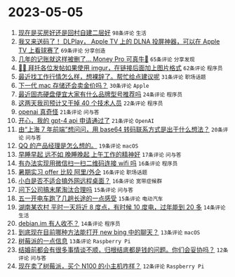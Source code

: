 # 2023-05-05

1. [现在是买房好还是回村自建二层好](https://www.v2ex.com/t/937436) `98条评论` `生活`
1. [我又来送码了！ DLPlay， Apple TV 上的 DLNA 投屏神器，可以在 Apple TV 上看球赛了](https://www.v2ex.com/t/937450) `69条评论` `分享创造`
1. [几年的记账就这样被删了... Money Pro 可真牛🍺](https://www.v2ex.com/t/937429) `65条评论` `分享发现`
1. [🙏🏻 拜托各位发帖如果使用 imgur，在链接后面加上图片格式](https://www.v2ex.com/t/937487) `62条评论` `程序员`
1. [最近找工作行情怎么样，想裸辞了。帮忙给点建议呢](https://www.v2ex.com/t/937476) `31条评论` `职场话题`
1. [下一代 mac 存储还会卖金价吗？](https://www.v2ex.com/t/937460) `30条评论` `Apple`
1. [最近固态硬盘便宜大家有什么品牌型号推荐吗](https://www.v2ex.com/t/937456) `24条评论` `程序员`
1. [这两天我司预计又干掉 40 个技术人员](https://www.v2ex.com/t/937524) `22条评论` `程序员`
1. [openai 真奇怪](https://www.v2ex.com/t/937433) `21条评论` `问与答`
1. [开心，我的 gpt-4 api 申请通过了](https://www.v2ex.com/t/937426) `21条评论` `OpenAI`
1. [由“上海 7 年前端”想问问，用 base64 转码联系方式是出于什么想法？](https://www.v2ex.com/t/937430) `20条评论` `问与答`
1. [QQ 的产品经理是怎么想的。](https://www.v2ex.com/t/937440) `19条评论` `macOS`
1. [早睡早起 远不如 晚睡晚起 上午工作的精神好](https://www.v2ex.com/t/937473) `17条评论` `问与答`
1. [有办法实现用微信扫一扫二维码连接 wifi 吗](https://www.v2ex.com/t/937538) `16条评论` `程序员`
1. [暑期实习 offer 比较 阿里/外企](https://www.v2ex.com/t/937502) `16条评论` `职场话题`
1. [小白是否不适合搞外网远程桌面？](https://www.v2ex.com/t/937485) `16条评论` `宽带症候群`
1. [问下公司搞末尾淘汰合理吗](https://www.v2ex.com/t/937478) `15条评论` `问与答`
1. [五一开电车跑了几趟长途的一点感受](https://www.v2ex.com/t/937459) `15条评论` `电动汽车`
1. [湖南某农村 平时一天将近 8 度点，有时候 10 度电，过年能到 20 多](https://www.v2ex.com/t/937515) `14条评论` `生活`
1. [debian.im 有人收不？](https://www.v2ex.com/t/937435) `14条评论` `程序员`
1. [到底现在目前哪种方法能打开 new bing 中的聊天？](https://www.v2ex.com/t/937425) `13条评论` `macOS`
1. [树莓派的一点信息](https://www.v2ex.com/t/937419) `13条评论` `Raspberry Pi`
1. [结婚前都会有很多事情谈不顺，归根结底都是钱的问题。你们会妥协吗？](https://www.v2ex.com/t/937467) `12条评论` `问与答`
1. [现在卖了树莓派，买个 N100 的小主机咋样？](https://www.v2ex.com/t/937453) `12条评论` `Raspberry Pi`
